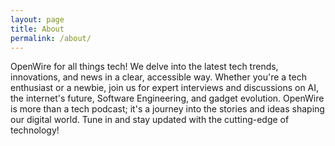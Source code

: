 ```yaml
---
layout: page
title: About
permalink: /about/
---
```


OpenWire  for all things tech! We delve into the latest tech trends, innovations, and news in a clear, accessible way. Whether you're a tech enthusiast or a newbie, join us for expert interviews and discussions on AI, the internet's future, Software Engineering, and gadget evolution. OpenWire is more than a tech podcast; it's a journey into the stories and ideas shaping our digital world. Tune in and stay updated with the cutting-edge of technology!
